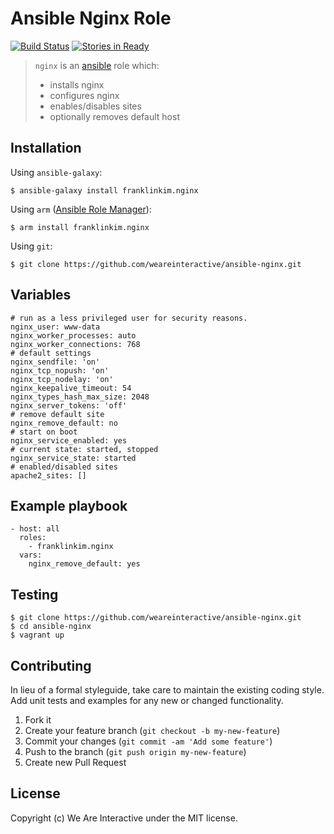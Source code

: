 # Ansible Nginx Role

[![Build Status](https://travis-ci.org/weareinteractive/ansible-nginx.png?branch=master)](https://travis-ci.org/weareinteractive/ansible-nginx)
[![Stories in Ready](https://badge.waffle.io/weareinteractive/ansible-nginx.svg?label=ready&title=Ready)](http://waffle.io/weareinteractive/ansible-nginx)

> `nginx` is an [ansible](http://www.ansible.com) role which: 
> 
> * installs nginx
> * configures nginx
> * enables/disables sites
> * optionally removes default host

## Installation

Using `ansible-galaxy`:

```
$ ansible-galaxy install franklinkim.nginx
```

Using `arm` ([Ansible Role Manager](https://github.com/mirskytech/ansible-role-manager/)):

```
$ arm install franklinkim.nginx
```

Using `git`:

```
$ git clone https://github.com/weareinteractive/ansible-nginx.git
```

## Variables

```
# run as a less privileged user for security reasons.
nginx_user: www-data
nginx_worker_processes: auto
nginx_worker_connections: 768
# default settings
nginx_sendfile: 'on'
nginx_tcp_nopush: 'on'
nginx_tcp_nodelay: 'on'
nginx_keepalive_timeout: 54
nginx_types_hash_max_size: 2048
nginx_server_tokens: 'off'
# remove default site
nginx_remove_default: no
# start on boot
nginx_service_enabled: yes
# current state: started, stopped
nginx_service_state: started
# enabled/disabled sites
apache2_sites: []
```

## Example playbook

```
- host: all
  roles: 
    - franklinkim.nginx
  vars:
    nginx_remove_default: yes
```

## Testing

```
$ git clone https://github.com/weareinteractive/ansible-nginx.git
$ cd ansible-nginx
$ vagrant up
```

## Contributing
In lieu of a formal styleguide, take care to maintain the existing coding style. Add unit tests and examples for any new or changed functionality.

1. Fork it
2. Create your feature branch (`git checkout -b my-new-feature`)
3. Commit your changes (`git commit -am 'Add some feature'`)
4. Push to the branch (`git push origin my-new-feature`)
5. Create new Pull Request

## License
Copyright (c) We Are Interactive under the MIT license.
